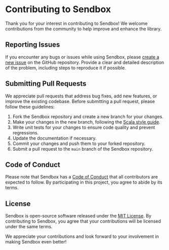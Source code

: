 # Contributing to Sendbox

Thank you for your interest in contributing to Sendbox! We welcome contributions from the community to help improve and enhance the library.

## Reporting Issues

If you encounter any bugs or issues while using Sendbox, please [create a new issue][issues] on the GitHub repository. Provide a clear and detailed description of the problem, including steps to reproduce it if possible.

## Submitting Pull Requests

We appreciate pull requests that address bug fixes, add new features, or improve the existing codebase. Before submitting a pull request, please follow these guidelines:

1. Fork the Sendbox repository and create a new branch for your changes.
2. Make your changes in the new branch, following the [Scala style guide](https://docs.scala-lang.org/style/).
3. Write unit tests for your changes to ensure code quality and prevent regressions.
4. Update the documentation if necessary.
5. Commit your changes and push them to your forked repository.
6. Submit a pull request to the `main` branch of the Sendbox repository.

## Code of Conduct

Please note that Sendbox has a [Code of Conduct] that all contributors are expected to follow. By participating in this project, you agree to abide by its terms.

## License

Sendbox is open-source software released under the [MIT License][LICENSE]. By contributing to Sendbox, you agree that your contributions will be licensed under the same terms.

We appreciate your contributions and look forward to your involvement in making Sendbox even better!

[documentation]: https://novasoftworks.github.io/sendbox/
[repository]: https://github.com/NovaSoftworks/sendbox
[issues]: https://github.com/NovaSoftworks/sendbox/issues
[contribution guidelines]: CONTRIBUTING.md
[LICENSE]: LICENSE
[Code of Conduct]: CODE_OF_CONDUCT.md